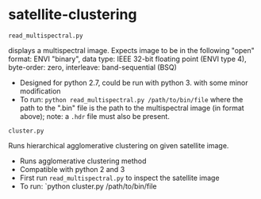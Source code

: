 # satellite-clustering

`read_multispectral.py`

displays a multispectral image. Expects image to be in the following "open" format: ENVI "binary", data type: IEEE 32-bit floating point (ENVI type 4), byte-order: zero, interleave: band-sequential (BSQ)
* Designed for python 2.7, could be run with python 3. with some minor modification
* To run: `python read_multispectral.py /path/to/bin/file` where the path to the ".bin" file is the path to the multispectral image (in format above); note: a `.hdr` file must also be present.

`cluster.py`

Runs hierarchical agglomerative clustering on given satellite image.
* Runs agglomerative clustering method
* Compatible with python 2 and 3
* First run `read_multispectral.py` to inspect the satellite image
* To run: `python cluster.py /path/to/bin/file
